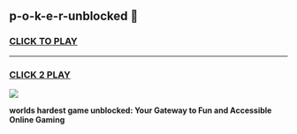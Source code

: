 
## p-o-k-e-r-unblocked 👋
<h3>
<a href="https://premium.freeplayer.one?title=p-o-k-e-r-unblocked&ref=14F">CLICK TO PLAY</a></h3>
<hr>

<h3>
<a href="https://premium.freeplayer.one?title=p-o-k-e-r-unblocked&ref=14F">CLICK 2 PLAY</a>
  
</h3>

<a href="https://premium.freeplayer.one?title=p-o-k-e-r-unblocked&ref=12F/"><img src="https://clearcache.store/games.png"></a>


**worlds hardest game unblocked: Your Gateway to Fun and Accessible Online Gaming**
